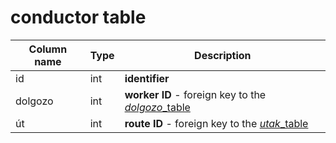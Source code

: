 # conductor table

Column name     | Type          | Description
------------    | ------------- | -------------
id              | int           | **identifier**
dolgozo         | int           | **worker ID** - foreign key to the [*dolgozo*_table](https://github.com/vluv99/train_database/blob/master/docs/dolgozo_table.md)
út              | int           | **route ID** - foreign key to the [*utak*_table](https://github.com/vluv99/train_database/blob/master/docs/utak_table.md)